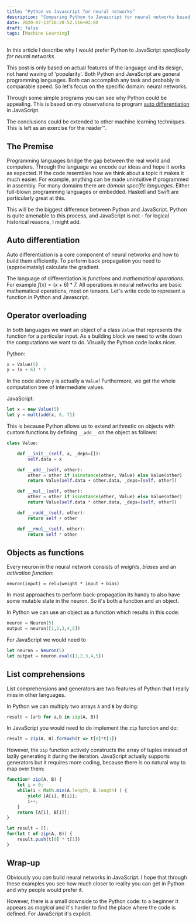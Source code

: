 ```yaml
---
title: "Python vs Javascript for neural networks"
description: "Comparing Python to Javascript for neural networks based on features."
date: 2020-07-13T16:20:52.516+02:00
draft: false
tags: [Machine Learning]
---
```


In this article I describe why I would prefer Python to JavaScript _specifically for neural networks_. 

This post is only based on actual features of the language and its design, not hand waving of 'popularity'.  Both Python and JavaScript are general programming languages. Both can accomplish any task and probably in comparable speed. So let's focus on the specific domain: neural networks. 

Through some simple programs you can see why Python could be appealing. This is based on my observations to program [auto differentiation](https://observablehq.com/@grjzwaan/building-autodiff-from-scratch) in JavaScript. 

The conclusions could be extended to other machine learning techniques. This is left as an exercise for the reader&trade;.

## The Premise
Programming languages bridge the gap between the real world and computers. Through the language we encode our ideas and hope it works as expected. If the code resembles how we think about a topic it makes it much easier. For example, anything can be made unintuitive if programmed in assembly. For many domains there are _domain specific languages_. Either full-blown programming languages or embedded. Haskell  and Swift are particularly great at this.

This will be the biggest difference between Python and JavaScript. Python is quite amenable to this process, and JavaScript is not - for logical historical reasons, I might add.

## Auto differentiation
Auto differentiation is a core component of neural networks and how to build them efficiently. To perform back propagation you need to (approximately) calculate the gradient.

The language of differentiation is _functions_ and _mathematical operations_. For example $f(x)=(x+6)*7$. All operations in neural networks are basic mathematical operations, most on tensors. Let's write code to represent a function in Python and Javascript.

## Operator overloading
In both languages we want an object of a class `Value` that represents the function for a particular input. As a building block we need to write down the computations we want to do. Visually the Python code looks nicer.

Python:
```python
x = Value(5)
y = (x + 6) * 7
```
In the code above `y` is actually a `Value`! Furthermore, we get the whole computation tree of intermediate values.

JavaScript:
```javascript
let x = new Value(5)
let y = mult(add(x, 6, 7)) 
```

This is because Python allows us to extend arithmetic on objects with custom functions by defining `__add__` on the object as follows: 
```python
class Value:

    def __init__(self, x, _deps=[]):
        self.data = x

    def __add__(self, other):
        other = other if isinstance(other, Value) else Value(other)
        return Value(self.data + other.data, _deps=[self, other])

    def __mul__(self, other):
        other = other if isinstance(other, Value) else Value(other)
        return Value(self.data * other.data, _deps=[self, other])

    def __radd__(self, other):
        return self + other

    def __rmul__(self, other):
        return self * other
```

## Objects as functions
Every neuron in the neural network consists of _weights_, _biases_ and an _activation function_:
```
neuron(input) = relu(weight * input + bias)
```

In most approaches to perform back-propagation its handy to also have some mutable state in the neuron. So it's both a function and an object.

In Python we can use an object as a function which results in this code:
```python
neuron = Neuron(5)
output = neuron([1,2,3,4,5])
```

For JavaScript we would need to 
```javascript
let neuron = Neuron(5)
let output = neuron.eval([1,2,3,4,5])
```


## List comprehensions
List comprehensions and generators are two features of Python that I really miss in other languages.

In Python we can multiply two arrays `A` and `B` by doing:

```python
result = [a*b for a,b in zip(A, B)]
```

In JavaScript you would need to do implement the `zip` function and do:
```javascript
result = zip(A, B).forEach(t => t[0]*t[1])
```

However, the `zip` function actively constructs the array of tuples instead of lazily generating it during the iteration. JavaScript actually supports generators but it requires more coding, because there is no natural way to map over them:

```javascript
function* zip(A, B) {
    let i = 0;
    while(i < Math.min(A.length, B.length) ) {
        yield [A[i], B[i]];
        i++;
    }
    return [A[i], B[i]];
}

let result = [];
for(let t of zip(A, B)) {
    result.push(t[0] * t[1])
}
```

## Wrap-up
Obviously you _can_ build neural networks in JavaScript. I hope that through these examples you see how much closer to reality you can get in Python and why people would prefer it.

However, there is a small downside to the Python code: to a beginner it appears as _magical_ and it's harder to find the place where the code is defined. For JavaScript it's explicit. 


